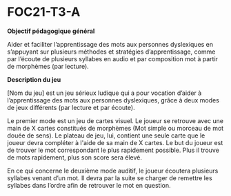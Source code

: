# FOC21-T3-A

**Objectif pédagogique général**

Aider et faciliter l’apprentissage des mots aux personnes dyslexiques en s’appuyant sur plusieurs méthodes et stratégies d’apprentissage, comme par l’écoute de plusieurs syllabes en audio et par composition mot à partir de morphèmes (par lecture).

**Description du jeu**

[Nom du jeu] est un jeu sérieux ludique qui a pour vocation d’aider à l’apprentissage des mots aux personnes dyslexiques, grâce à deux modes de jeux différents (par lecture et par écoute).

Le premier mode est un jeu de cartes visuel. Le joueur se retrouve avec une main de X cartes constitués de morphèmes (Mot simple ou morceau de mot douée de sens). Le plateau de jeu, lui, contient une seule carte que le joueur devra compléter à l'aide de sa main de X cartes.
Le but du joueur est de trouver le mot correspondant le plus rapidement possible.
Plus il trouve de mots rapidement, plus son score sera élevé.


En ce qui concerne le deuxième mode auditif, le joueur écoutera plusieurs syllabes venant d’un mot. Il devra par la suite se charger de remettre les syllabes dans l’ordre afin de retrouver le mot en question.
